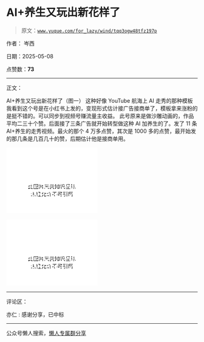 # AI+养生又玩出新花样了

> 原文：[`www.yuque.com/for_lazy/wind/tqq3ogw48tfz197p`](https://www.yuque.com/for_lazy/wind/tqq3ogw48tfz197p)

作者： 岑西

日期：2025-05-08

点赞数：**73**

* * *

正文：

AI+养生又玩出新花样了（图一） 这种好像 YouTube 航海上 AI 走秀的那种模板
我看到这个号是在小红书上发的，变现形式估计接广告接商单了，模板拿来涨粉的是挺不错的。可以同步到视频号赚流量主收益。
此号原来是做沙雕动画的，作品平均二三十个赞。后面接了三条广告就开始转型做这种 AI 加养生的了。发了 11 条 AI+养生的走秀视频。最火的那个 4 万多点赞，其次是 1000 多的点赞，最开始发的那几条是几百几十的赞，后期估计他是接商单用。

![](img/3a2c0b44812bc20ac17f17b7bc98bb2d.png "None")

![](img/9343b3c1ebe7261f86121a4442344040.png "None")

* * *

评论区：

亦仁 : 感谢分享，已中标

* * *

公众号懒人搜索，[懒人专属群分享](https://lazybook.fun/#/blog/group)